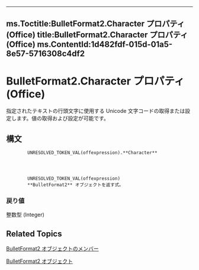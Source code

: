 

---
ms.Toctitle:BulletFormat2.Character プロパティ (Office)
title:BulletFormat2.Character プロパティ (Office)
ms.ContentId:1d482fdf-015d-01a5-8e57-5716308c4df2
---
# BulletFormat2.Character プロパティ (Office)




指定されたテキストの行頭文字に使用する Unicode 文字コードの取得または設定します。値の取得および設定が可能です。

## 構文

            UNRESOLVED_TOKEN_VAL(offexpression).**Character**




            UNRESOLVED_TOKEN_VAL(offexpression)
            **BulletFormat2** オブジェクトを返す式。

### 戻り値
整数型 (Integer)





## Related Topics

[BulletFormat2 オブジェクトのメンバー](1a86b4e3-0c8c-1900-708f-37486bf71169.md)

[BulletFormat2 オブジェクト](ad4c2a05-c34d-fbd4-6b12-3153b94d2c4e.md)




